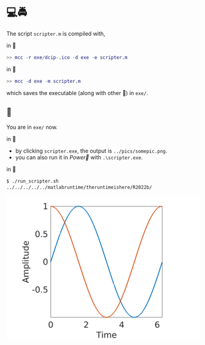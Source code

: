 # 💻🚔

The script ```scripter.m``` is compiled with,

in 💩
```matlab
>> mcc -r exe/dcip-.ico -d exe -e scripter.m
```

in 🚀
```matlab
>> mcc -d exe -m scripter.m
```

which saves the executable (along with other 🧻) in ```exe/```.

## 🏃

You are in ```exe/``` now.

in 💩
* by clicking ```scripter.exe```, the output is ```../pics/somepic.png```.
* you can also run it in *Power💩* with ```.\scripter.exe```.

in 🚀
```
$ ./run_scripter.sh ../../../../../matlabruntime/theruntimeishere/R2022b/
```

[![](../pics/somepic.png)](./)
